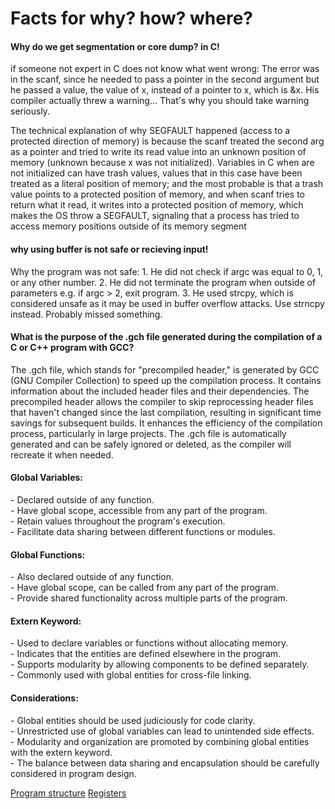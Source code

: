 <html><body>

<h1>Facts for <strong>why? how? where?</strong></h1>

  <h4>Why do we get segmentation or core dump? in C!</h4>
<p>if someone not expert in C does not know what went wrong:
The error was in the scanf, since he needed to pass a pointer in the second argument but he passed a value, the value of x, instead of a pointer to x, which is &x. His compiler actually threw a warning... That's why you should take warning seriously.

The technical explanation of why SEGFAULT happened (access to a protected direction of memory) is because the scanf treated the second arg as a pointer and tried to write its read value into an unknown position of memory (unknown because x was not initialized). Variables in C when are not initialized can have trash values, values that in this case have been treated as a literal position of memory; and the most probable is that a trash value points to a protected position of memory, and when scanf tries to return what it read, it writes into a protected position of memory, which makes the OS throw a SEGFAULT, signaling that a process has tried to access memory positions outside of its memory segment</p>

<h4>why using buffer is not safe or recieving input!</h4>
<p>Why the program was not safe:
1. He did not check if argc was equal to 0, 1, or any other number.
2. He did not terminate the program when outside of parameters e.g. if argc > 2, exit program.
3. He used strcpy, which is considered unsafe as it may be used in buffer overflow attacks. Use strncpy instead.
Probably missed something.</p>

<h4>What is the purpose of the .gch file generated during the compilation of a C or C++ program with GCC?</h4>
<p>The .gch file, which stands for "precompiled header," is generated by GCC (GNU Compiler Collection) to speed up the compilation process. It contains information about the included header files and their dependencies. The precompiled header allows the compiler to skip reprocessing header files that haven't changed since the last compilation, resulting in significant time savings for subsequent builds. It enhances the efficiency of the compilation process, particularly in large projects. The .gch file is automatically generated and can be safely ignored or deleted, as the compiler will recreate it when needed.</p>
<h4>Global Variables:</h4>
<p>
  - Declared outside of any function.<br>
  - Have global scope, accessible from any part of the program.<br>
  - Retain values throughout the program's execution.<br>
  - Facilitate data sharing between different functions or modules.
</p>

<h4>Global Functions:</h4>
<p>
  - Also declared outside of any function.<br>
  - Have global scope, can be called from any part of the program.<br>
  - Provide shared functionality across multiple parts of the program.
</p>

<h4>Extern Keyword:</h4>
<p>
  - Used to declare variables or functions without allocating memory.<br>
  - Indicates that the entities are defined elsewhere in the program.<br>
  - Supports modularity by allowing components to be defined separately.<br>
  - Commonly used with global entities for cross-file linking.
</p>

<h4>Considerations:</h4>
<p>
  - Global entities should be used judiciously for code clarity.<br>
  - Unrestricted use of global variables can lead to unintended side effects.<br>
  - Modularity and organization are promoted by combining global entities with the extern keyword.<br>
  - The balance between data sharing and encapsulation should be carefully considered in program design.
</p>
<a href="https://www.geeksforgeeks.org/memory-layout-of-c-program/?ref=lbp">Program structure</a>
<a href="https://www.geeksforgeeks.org/understanding-register-keyword/?ref=lbp">Registers </a>

</body></html>
